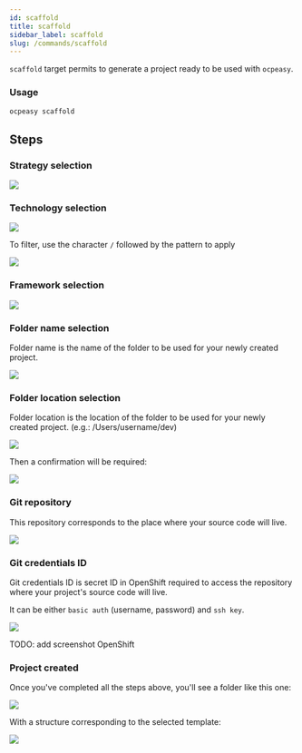 ```yaml
---
id: scaffold
title: scaffold
sidebar_label: scaffold
slug: /commands/scaffold
---
```


`scaffold` target permits to generate a project ready to be used with `ocpeasy`.


### Usage

```bash
ocpeasy scaffold
```

## Steps

### Strategy selection

<img src='/img/scaffold/strategy-selection.png' class='shadow' />

### Technology selection

<img src='/img/scaffold/technology-selection.png' class='shadow' />

To filter, use the character `/` followed by the pattern to apply

<img src='/img/scaffold/filter-technology.png' class='shadow' />

### Framework selection

<img src='/img/scaffold/framework-selection.png' class='shadow' />

### Folder name selection

Folder name is the name of the folder to be used for your newly created project.

<img src='/img/scaffold/folder-name-selection.png' class='shadow' />

### Folder location selection

Folder location is the location of the folder to be used for your newly created project. (e.g.: /Users/username/dev)

<img src='/img/scaffold/folder-location-selection.png' class='shadow' />


Then a confirmation will be required:

<img src='/img/scaffold/scaffold-confirmation.png' class='shadow' />

### Git repository

This repository corresponds to the place where your source code will live.

<img src='/img/scaffold/source-code-repository.png' class='shadow' />

### Git credentials ID

Git credentials ID is secret ID in OpenShift required to access the repository where your project's source code will live.

It can be either `basic auth` (username, password) and `ssh key`.

<img src='/img/scaffold/source-code-credential-id.png' class='shadow' />

TODO: add screenshot OpenShift

### Project created

Once you've completed all the steps above, you'll see a folder like this one:

<img src='/img/scaffold/project-created.png' class='shadow' />

With a structure corresponding to the selected template:

<img src='/img/scaffold/project-created-structure.png' class='shadow' />